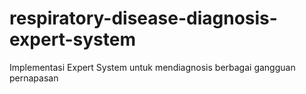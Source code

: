 # respiratory-disease-diagnosis-expert-system
 Implementasi Expert System untuk mendiagnosis berbagai gangguan pernapasan
